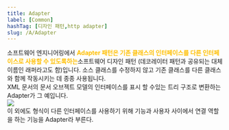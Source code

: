 ```yaml
---
title: Adapter
label: [Common]
hashTag: [디자인 패턴,http adapter]
slug: /A/Adapter
---
```

<p>소프트웨어 엔지니어링에서 <span style="color:#FFBF00; font-weight:bold;">Adapter 패턴은 기존 클래스의 인터페이스를 다른 인터페이스로 사용할 수 있도록하는</span>소프트웨어 디자인 패턴 (데코레이터 패턴과 공유되는 대체 이름인 래퍼라고도 함)입니다. 소스 클래스를 수정하지 않고 기존 클래스를 다른 클래스와 함께 작동시키는 데 종종 사용됩니다.<br />
XML 문서의 문서 오브젝트 모델의 인터페이스를 표시 할 수있는 트리 구조로 변환하는 Adapter가 그 예입니다.<br />
<img src="https://user-images.githubusercontent.com/41575415/98444425-f36e6580-2154-11eb-8eb1-07e291378643.jpg"/><br />
이 외에도 형식이 다른 인터페이스를 사용하기 위해 기능과 사용자 사이에서 연결 역할을 하는 기능을 Adapter라 부른다.</p>
